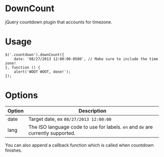 DownCount
=========

jQuery countdown plugin that accounts for timezone.

# Usage

```JS
$('.countdown').downCount({
    date: '08/27/2013 12:00:00-0500', // Make sure to include the time zone!
}, function () {
    alert('WOOT WOOT, done!');
});
```

# Options
Option | Description
---|---
date | Target date, ex `08/27/2013 12:00:00`
lang | The ISO language code to use for labels. `en` and `de` are currently supported.

You can also append a callback function which is called when countdown finishes.
